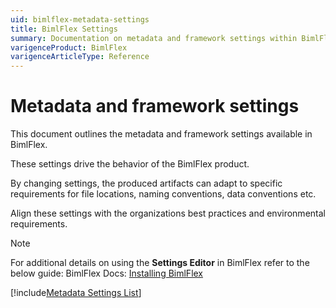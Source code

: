 ```yaml
---
uid: bimlflex-metadata-settings
title: BimlFlex Settings
summary: Documentation on metadata and framework settings within BimlFlex
varigenceProduct: BimlFlex
varigenceArticleType: Reference
---
```

# Metadata and framework settings

This document outlines the metadata and framework settings available in BimlFlex.

These settings drive the behavior of the BimlFlex product.

By changing settings, the produced artifacts can adapt to specific requirements for file locations, naming conventions, data conventions etc.

Align these settings with the organizations best practices and environmental requirements.

> [!NOTE]
> For additional details on using the **Settings Editor** in BimlFlex refer to the below guide:
> BimlFlex Docs: [Installing BimlFlex](xref:settings)

[!include[Metadata Settings List](_metadata_settings_export.md)]
